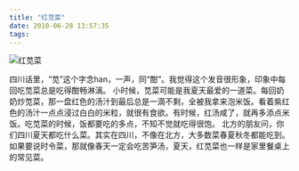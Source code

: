 ```yaml
---
title: "红苋菜"
date: 2010-06-28 13:57:35
tags:
---
```


![红苋菜](../../../images/2010/e7baa2e88b8be88f9c.jpg "红苋菜") 

四川话里，“苋”这个字念han，一声，同“酣”。我觉得这个发音很形象，印象中每回吃苋菜总是吃得酣畅淋漓。 小时候，苋菜可能是我夏天最爱的一道菜。每回奶奶炒苋菜，那一盘红色的汤汁到最后总是一滴不剩，全被我拿来泡米饭。看着紫红色的汤汁一点点浸过白白的米粒，就很有食欲。有时候，红汤咸了，就再多添点米饭。吃苋菜的时候，饭都要吃的多点，不知不觉就吃得很饱。 北方的朋友问，你们四川夏天都吃什么菜。其实在四川，不像在北方，大多数菜春夏秋冬都能吃到。如果要说时令菜，那就像春天一定会吃苦笋汤，夏天，红苋菜也一样是家里餐桌上的常见菜。